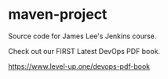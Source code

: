 # maven-project
Source code for James Lee's Jenkins course.

Check out our FIRST Latest DevOps PDF book.

https://www.level-up.one/devops-pdf-book
